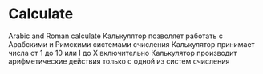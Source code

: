 # Calculate
Arabic and Roman calculate
Калькулятор позволяет работать с Арабскими и Римскими системами счисления
Калькулятор принимает числа от 1 до 10 или I до X включительно 
Калькулятор производит арифметические действия только с одной из систем счисления
